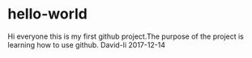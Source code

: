 # hello-world
Hi everyone 
   this is my first github project.The purpose of the project is learning how to use github.
                                                                                       David-li 2017-12-14
